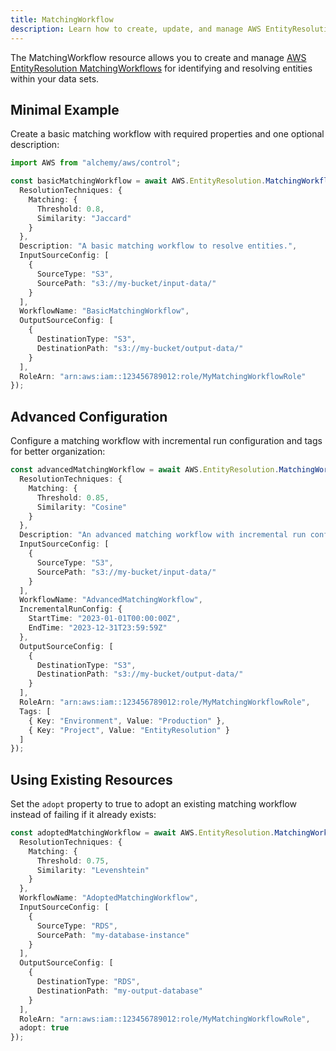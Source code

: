 ```yaml
---
title: MatchingWorkflow
description: Learn how to create, update, and manage AWS EntityResolution MatchingWorkflows using Alchemy Cloud Control.
---
```


The MatchingWorkflow resource allows you to create and manage [AWS EntityResolution MatchingWorkflows](https://docs.aws.amazon.com/entityresolution/latest/userguide/) for identifying and resolving entities within your data sets.

## Minimal Example

Create a basic matching workflow with required properties and one optional description:

```ts
import AWS from "alchemy/aws/control";

const basicMatchingWorkflow = await AWS.EntityResolution.MatchingWorkflow("basicMatchingWorkflow", {
  ResolutionTechniques: {
    Matching: {
      Threshold: 0.8,
      Similarity: "Jaccard"
    }
  },
  Description: "A basic matching workflow to resolve entities.",
  InputSourceConfig: [
    {
      SourceType: "S3",
      SourcePath: "s3://my-bucket/input-data/"
    }
  ],
  WorkflowName: "BasicMatchingWorkflow",
  OutputSourceConfig: [
    {
      DestinationType: "S3",
      DestinationPath: "s3://my-bucket/output-data/"
    }
  ],
  RoleArn: "arn:aws:iam::123456789012:role/MyMatchingWorkflowRole"
});
```

## Advanced Configuration

Configure a matching workflow with incremental run configuration and tags for better organization:

```ts
const advancedMatchingWorkflow = await AWS.EntityResolution.MatchingWorkflow("advancedMatchingWorkflow", {
  ResolutionTechniques: {
    Matching: {
      Threshold: 0.85,
      Similarity: "Cosine"
    }
  },
  Description: "An advanced matching workflow with incremental run configuration.",
  InputSourceConfig: [
    {
      SourceType: "S3",
      SourcePath: "s3://my-bucket/input-data/"
    }
  ],
  WorkflowName: "AdvancedMatchingWorkflow",
  IncrementalRunConfig: {
    StartTime: "2023-01-01T00:00:00Z",
    EndTime: "2023-12-31T23:59:59Z"
  },
  OutputSourceConfig: [
    {
      DestinationType: "S3",
      DestinationPath: "s3://my-bucket/output-data/"
    }
  ],
  RoleArn: "arn:aws:iam::123456789012:role/MyMatchingWorkflowRole",
  Tags: [
    { Key: "Environment", Value: "Production" },
    { Key: "Project", Value: "EntityResolution" }
  ]
});
```

## Using Existing Resources

Set the `adopt` property to true to adopt an existing matching workflow instead of failing if it already exists:

```ts
const adoptedMatchingWorkflow = await AWS.EntityResolution.MatchingWorkflow("adoptedMatchingWorkflow", {
  ResolutionTechniques: {
    Matching: {
      Threshold: 0.75,
      Similarity: "Levenshtein"
    }
  },
  WorkflowName: "AdoptedMatchingWorkflow",
  InputSourceConfig: [
    {
      SourceType: "RDS",
      SourcePath: "my-database-instance"
    }
  ],
  OutputSourceConfig: [
    {
      DestinationType: "RDS",
      DestinationPath: "my-output-database"
    }
  ],
  RoleArn: "arn:aws:iam::123456789012:role/MyMatchingWorkflowRole",
  adopt: true
});
```